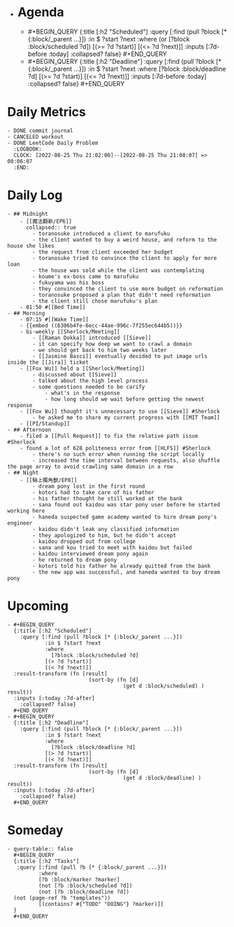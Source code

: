 - # Agenda
	- #+BEGIN_QUERY
	  {:title [:h2 "Scheduled"]
	    :query [:find (pull ?block [* {:block/_parent ...}])
	            :in $ ?start ?next
	            :where
	            (or
	              [?block :block/scheduled ?d])
	            [(>= ?d ?start)]
	            [(<= ?d ?next)]]
	  :inputs [:7d-before :today]
	    :collapsed? false}
	  #+END_QUERY
	- #+BEGIN_QUERY
	  {:title [:h2 "Deadline"]
	    :query [:find (pull ?block [* {:block/_parent ...}])
	            :in $ ?start ?next
	            :where
	              [?block :block/deadline ?d]
	            [(>= ?d ?start)]
	            [(<= ?d ?next)]]
	    :inputs [:7d-before :today]
	    :collapsed? false}
	  #+END_QUERY
# Daily Metrics
	- DONE commit journal
	- CANCELED workout
	- DONE LeetCode Daily Problem
	  :LOGBOOK:
	  CLOCK: [2022-08-25 Thu 21:02:00]--[2022-08-25 Thu 21:08:07] =>  00:06:07
	  :END:
# Daily Log
	- ## Midnight
		- [[魔法翻新/EP6]]
		  collapsed:: true
			- toranosuke introduced a client to marufuku
			- the client wanted to buy a weird house, and reform to the house she likes
			- the request from client exceeded her budget
			- toranosuke tried to convince the client to apply for more loan
			- the house was sold while the client was contemplating
			- koume's ex-boss came to marufuku
			- fukuyama was his boss
			- they convinced the client to use more budget on reformation
			- toranosuke proposed a plan that didn't need reformation
			- the client still chose marufuku's plan
		- 01:50 #[[Bed Time]]
	- ## Morning
		- 07:15 #[[Wake Time]]
		- {{embed ((6306b4fe-6ecc-44ae-996c-7f255ec644b5))}}
		- bi-weekly [[Sherlock/Meeting]]
			- [[Raman Dokka]] introduced [[Sieve]]
			- it can specify how deep we want to crawl a domain
			- we should get back to him two weeks later
			- [[Jasmine Basci]] eventually decided to put image urls inside the [[Jira]] ticket
		- [[Fox Wu]] held a [[Sherlock/Meeting]]
			- discussed about [[Sieve]]
			- talked about the high level process
			- some questions needed to be carify
				- what's in the response
				- how long should we wait before getting the newest response
		- [[Fox Wu]] thought it's unnecessary to use [[Sieve]] #Sherlock
			- he asked me to share my current progress with [[MIT Team]]
		- [[PI/Standup]]
	- ## Afternoon
		- filed a [[Pull Request]] to fix the relative path issue #Sherlock
		- found a lot of 628 politeness error from [[HLFS]] #Sherlock
			- there's no such error when running the script locally
			- increased the time interval between requests, also shuffle the page array to avoid crawling same domain in a row
	- ## Night
		- [[騎上獨角獸/EP8]]
			- dream pony lost in the first round
			- kotori had to take care of his father
			- his father thought he still worked at the bank
			- sana found out kaidou was star pony user before he started working here
			- haneda suspected game academy wanted to hire dream pony's engineer
			- kaidou didn't leak any classified information
			- they apologized to him, but he didn't accept
			- kaidou dropped out from college
			- sana and kou tried to meet with kaidou but failed
			- kaidou interviewed dream pony again
			- he returned to dream pony
			- kotori told his father he already quitted from the bank
			- the new app was successful, and haneda wanted to buy dream pony
# Upcoming
	- #+BEGIN_QUERY
	  {:title [:h2 "Scheduled"]
	    :query [:find (pull ?block [* {:block/_parent ...}])
	            :in $ ?start ?next
	            :where
	              [?block :block/scheduled ?d]
	            [(> ?d ?start)]
	            [(< ?d ?next)]]
	  :result-transform (fn [result]
	                          (sort-by (fn [d]
	                                     (get d :block/scheduled) ) result))    
	  :inputs [:today :7d-after]
	    :collapsed? false}
	  #+END_QUERY
	- #+BEGIN_QUERY
	  {:title [:h2 "Deadline"]
	    :query [:find (pull ?block [* {:block/_parent ...}])
	            :in $ ?start ?next
	            :where
	              [?block :block/deadline ?d]
	            [(> ?d ?start)]
	            [(< ?d ?next)]]
	  :result-transform (fn [result]
	                          (sort-by (fn [d]
	                                     (get d :block/deadline) ) result))    
	  :inputs [:today :7d-after]
	    :collapsed? false}
	  #+END_QUERY
# Someday
	- query-table:: false
	  #+BEGIN_QUERY
	  {:title [:h2 "Tasks"]
	   :query [:find (pull ?b [* {:block/_parent ...}])
	          :where
	          [?b :block/marker ?marker]
	          (not [?b :block/scheduled ?d])
	          (not [?b :block/deadline ?d])
	  (not (page-ref ?b "templates"))
	          [(contains? #{"TODO" "DOING"} ?marker)]]
	  }
	  #+END_QUERY